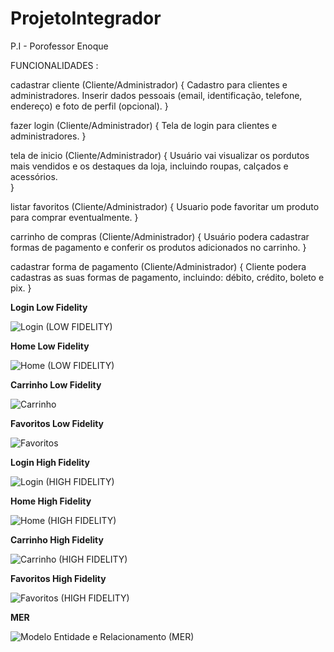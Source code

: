 # ProjetoIntegrador
P.I - Porofessor Enoque 

FUNCIONALIDADES :


cadastrar cliente (Cliente/Administrador) {
	Cadastro para clientes e administradores. Inserir dados pessoais (email, identificação, telefone, endereço) e foto de perfil (opcional).
}

fazer login (Cliente/Administrador) {
	Tela de login para clientes e administradores.
}

tela de inicio (Cliente/Administrador) {
	Usuário vai visualizar os pordutos mais vendidos e os destaques da loja, incluindo roupas, calçados e acessórios.	
}

listar favoritos (Cliente/Administrador) {
	Usuario pode favoritar um produto para comprar eventualmente.
}

carrinho de compras (Cliente/Administrador) {
	Usuário podera cadastrar formas de pagamento e conferir os produtos adicionados no carrinho. 
}

cadastrar forma de pagamento (Cliente/Administrador) {
	Cliente podera cadastras as suas formas de pagamento, incluindo: débito, crédito, boleto e pix.
}

**Login Low Fidelity**

 ![Login (LOW FIDELITY)](/IMGPI/LoginLF.PNG)

**Home Low Fidelity**

 ![Home (LOW FIDELITY)](/IMGPI/HomeLF.PNG)

**Carrinho Low Fidelity**

 ![Carrinho](/IMGPI/CarrinhoLF.PNG)

**Favoritos Low Fidelity**

 ![Favoritos](/IMGPI/FavoritosLF.PNG)

**Login High Fidelity**

 ![Login (HIGH FIDELITY)](/IMGPI/TelaLogin.PNG)

**Home High Fidelity**

 ![Home (HIGH FIDELITY)](/IMGPI/TelaInicio.PNG)

**Carrinho High Fidelity**

 ![Carrinho (HIGH FIDELITY)](/IMGPI/Carrinho.PNG)

**Favoritos High Fidelity**

 ![Favoritos (HIGH FIDELITY)](/IMGPI/Favorito.PNG)

**MER**

 ![Modelo Entidade e Relacionamento (MER)](/IMGPI/MER.png)
 

